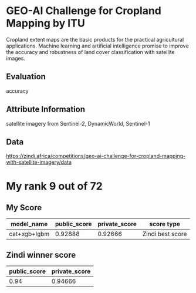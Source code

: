
# GEO-AI Challenge for Cropland Mapping by ITU

Cropland extent maps are the basic products for the practical agricultural applications. Machine learning and artificial intelligence promise to improve the accuracy and robustness of land cover classification with satellite images.

## Evaluation
accuracy

## Attribute Information
satellite imagery from Sentinel-2, DynamicWorld, Sentinel-1

## Data

https://zindi.africa/competitions/geo-ai-challenge-for-cropland-mapping-with-satellite-imagery/data

# My rank 9 out of 72

## My Score
| model_name | public_score | private_score | score type |
| --- | --- | --- | --- |
| cat+xgb+lgbm | 0.92888| 0.92666 | Zindi best score |

## Zindi winner score
| public_score | private_score |
| --- | --- |
| 0.94 | 0.94666 |

